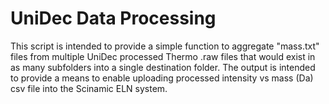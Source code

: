 # UniDec Data Processing

This script is intended to provide a simple function to aggregate "mass.txt" files from multiple UniDec processed Thermo .raw files that would exist in as many subfolders into a single destination folder. The output is intended to provide a means to enable uploading processed intensity vs mass (Da) csv file into the Scinamic ELN system.
